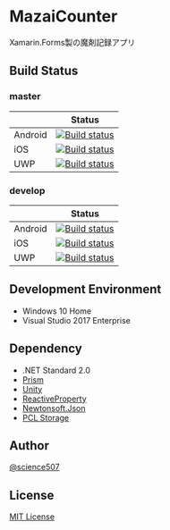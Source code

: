 # MazaiCounter

Xamarin.Forms製の魔剤記録アプリ

## Build Status

### master

|          | Status |
| -------- | ------ |
| Android | [![Build status](https://build.appcenter.ms/v0.1/apps/beb0d320-e55a-433d-85f4-a7a203fdef1c/branches/master/badge)](https://appcenter.ms) |
| iOS | [![Build status](https://build.appcenter.ms/v0.1/apps/bb34f673-c9d8-4c21-ae30-b155e13e423f/branches/master/badge)](https://appcenter.ms) |
| UWP | [![Build status](https://build.appcenter.ms/v0.1/apps/68925221-1dc7-4fa7-a2fa-ecccf50c90b3/branches/master/badge)](https://appcenter.ms) |

### develop

|          | Status |
| -------- | ------ |
| Android | [![Build status](https://build.appcenter.ms/v0.1/apps/beb0d320-e55a-433d-85f4-a7a203fdef1c/branches/develop/badge)](https://appcenter.ms) |
| iOS | [![Build status](https://build.appcenter.ms/v0.1/apps/bb34f673-c9d8-4c21-ae30-b155e13e423f/branches/develop/badge)](https://appcenter.ms) |
| UWP | [![Build status](https://build.appcenter.ms/v0.1/apps/68925221-1dc7-4fa7-a2fa-ecccf50c90b3/branches/develop/badge)](https://appcenter.ms) |

## Development Environment
* Windows 10 Home
* Visual Studio 2017 Enterprise

## Dependency
* .NET Standard 2.0
* [Prism](https://github.com/PrismLibrary/Prism)
* [Unity](https://github.com/unitycontainer/unity)
* [ReactiveProperty](https://github.com/runceel/ReactiveProperty)
* [Newtonsoft.Json](https://github.com/JamesNK/Newtonsoft.Json)
* [PCL Storage](https://github.com/dsplaisted/PCLStorage)

## Author

[@science507](https://twitter.com/science507)

## License
[MIT License](LICENSE)

